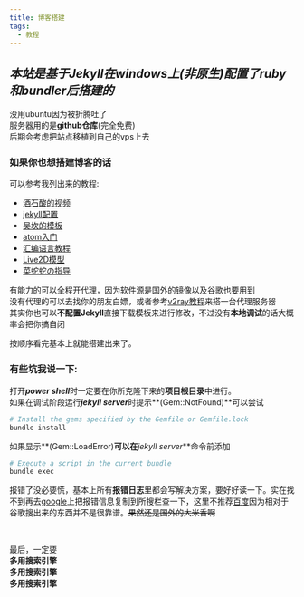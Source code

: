 ```yaml
---
title: 博客搭建
tags:
  - 教程
---
```


## ***本站是基于Jekyll在windows上(非原生)配置了ruby和bundler后搭建的***
没用ubuntu因为被折腾吐了  
服务器用的是**github仓库**(完全免费)  
后期会考虑把站点移植到自己的vps上去

### 如果你也想搭建博客的话
可以参考我列出来的教程:
- [酒石酸的视频](https://b23.tv/BKmxVC)
- [jekyll配置](https://jekyllrb.com)
- [吴坎的模板](https://github.com/wu-kan/jekyll-theme-WuK)
- [atom入门](https://blog.csdn.net/u010494080/article/details/50372857)
- [汇编语言教程](https://www.runoob.com)
- [Live2D模型](https://github.com/imuncle/live2d)
- [菜蛇蛇の指导](https://caishangqi.github.io)

有能力的可以全程开代理，因为软件源是国外的镜像以及谷歌也要用到  
没有代理的可以去找你的朋友白嫖，或者参考[v2ray教程](https://ba1oretto.com/_posts/2021-05-10-v2ray)来搭一台代理服务器  
其实你也可以**不配置Jekyll**直接下载模板来进行修改，不过没有**本地调试**的话大概率会把你搞自闭

按顺序看完基本上就能搭建出来了。

### 有些坑我说一下:  
打开***power shell***时一定要在你所克隆下来的**项目根目录**中进行。  
如果在调试阶段运行***jekyll server***时提示**(Gem::NotFound)**可以尝试
```bash
# Install the gems specified by the Gemfile or Gemfile.lock
bundle install
```
如果显示**(Gem::LoadError)**可以在***jekyll server***命令前添加
```bash
# Execute a script in the current bundle
bundle exec
```

报错了没必要慌，基本上所有**报错日志**里都会写解决方案，要好好读一下。实在找不到再去[google](https://www.google.com)上把报错信息复制到所搜栏查一下，这里不推荐[百度](https://www.baidu.com)因为相对于谷歌搜出来的东西并不是很靠谱。~~果然还是国外的大米香啊~~

<br>

最后，一定要  
**多用搜索引擎**  
**多用搜索引擎**  
**多用搜索引擎**
